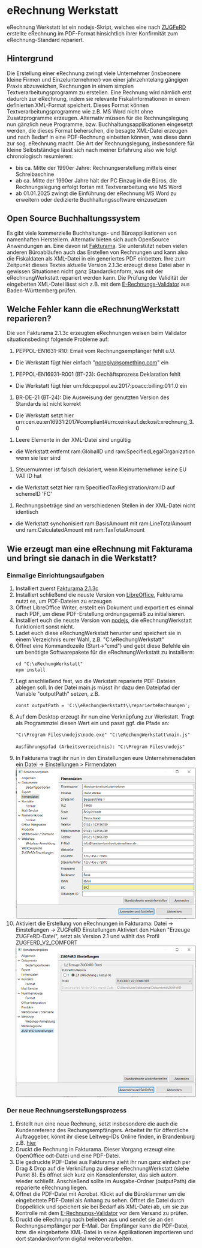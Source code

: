 # eRechnung Werkstatt

eRechnung Werkstatt ist ein nodejs-Skript, welches eine nach [ZUGFeRD](https://www.ferd-net.de/standards/zugferd) erstellte eRechnung im PDF-Format hinsichtlich ihrer Konfirmität zum eRechnung-Standard repariert.

## Hintergrund
Die Erstellung einer eRechnung zwingt viele Unternehmer (insbeonere kleine Firmen und Einzelunternehmer) von einer jahrzehntelang gängigen Praxis abzuweichen, Rechnungen in einem simplen Textverarbeitungsprogramm zu erstellen. Eine Rechnung wird nämlich erst dadurch zur eRechnung, indem sie relevante Fiskalinformationen in einem definierten XML-Format speichert. Dieses Format können Textverarbeitungsprogramme wie z.B. MS Word nicht ohne Zusatzprogramme erzeugen.
Alternativ müssen für die Rechnungslegung nun gänzlich neue Programme, bzw. Buchhaltungsapplikationen eingesetzt werden, die dieses Format beherschen, die besagte XML-Datei erzeugen und nach Bedarf in eine PDF-Rechnung einbetten können, was diese dann zur sog. eRechnung macht.
Die Art der Rechnungslegung, insbesondere für kleine Selbstständige lässt sich nach meiner Erfahrung also wie folgt chronologisch resumieren:
- bis ca. Mitte der 1990er Jahre: Rechnungserstellung mittels einer Schreibaschine
- ab ca. Mitte der 1990er Jahre hält der PC Einzug in die Büros, die Rechnungslegung erfolgt fortan mit Textverarbeitung wie MS Word
- ab 01.01.2025 zwingt die Einführung der eRechnung MS Word zu erweitern oder dedizierte Buchhaltungssoftware einzusetzen

## Open Source Buchhaltungssystem
Es gibt viele kommerzielle Buchhaltungs- und Büroapplikationen von namenhaften Herstellern. Alternativ bieten sich auch OpenSource Anwendungen an. Eine davon ist [Fakturama](https://www.fakturama.info/).
Sie unterstützt neben vielen anderen Büroabläufen auch das Erstellen von Rechnungen und kann also die Fiskaldaten als XML-Datei in ein generiertes PDF einbetten.
Ihre zum Zeitpunkt dieses Textes aktuelle Version 2.1.3c erzeugt diese Datei aber in gewissen Situationen nicht ganz Standardkonform, was mit der  eRechnungWerkstatt repariert werden kann. Die Prüfung der Validität der eingebetten XML-Datei lässt sich z.B. mit dem [E-Rechnungs-Validator](https://erechnungsvalidator.service-bw.de/) aus Baden-Württemberg prüfen.

## Welche Fehler kann die eRechnungWerkstatt reparieren?
Die von Fakturama 2.1.3c erzeugten eRechnungen weisen beim Validator situationsbedingt folgende Probleme auf:
1. PEPPOL-EN1631-R10: Email vom Rechnungsempfänger fehlt u.U.
- Die Werkstatt fügt hier einfach "noreply@something.com" ein
1.  PEPPOL-EN16931-R001 (BT-23): Gechäftsprozess Deklaration fehlt
- Die Werkstatt fügt hier urn:fdc:peppol.eu:2017:poacc:billing:01:1.0 ein
1. BR-DE-21 (BT-24): Die Ausweisung der genutzten Version des Standards ist nicht korrekt
- Die Werkstatt setzt hier urn:cen.eu:en16931:2017#compliant#urn:xeinkauf.de:kosit:xrechnung_3.0
1. Leere Elemente in der XML-Datei sind ungültig
- die Werkstatt entfernt ram:GlobalID und ram:SpecifiedLegalOrganization wenn sie leer sind
1. Steuernummer ist falsch deklariert, wenn Kleinunternehmer keine EU VAT ID hat
- die Werkstatt setzt hier ram:SpecifiedTaxRegistration/ram:ID auf schemeID 'FC'
1. Rechnungsbeträge sind an verschiedenen Stellen in der XML-Datei nicht identisch
- die Werkstatt synchonisiert ram:BasisAmount mit ram:LineTotalAmount und ram:CalculatedAmount mit ram:TaxTotalAmount

## Wie erzeugt man eine eRechnung mit Fakturama und bringt sie danach in die Werkstatt?

### Einmalige Einrichtungsaufgaben
1. Installiert zuerst [Fakturama 2.1.3c](https://www.fakturama.info/)
1. Installiert schließend die neuste Version von [LibreOffice](https://www.libreoffice.org/download/download-libreoffice/), Fakturama nutzt es, um PDF-Dateien zu erzeugen
1. Öffnet LibreOffice Writer, erstellt ein Dokument und exportiert es einmal nach PDF, um diese PDF-Erstellung ordnungsgemäß zu initialisieren.
1. Installiert euch die neuste Version von [nodejs](https://nodejs.org/en/download), die eRechnungWerkstatt funktioniert sonst nicht.
1. Ladet euch diese eRechungWerkstatt herunter und speichert sie in einem Verzeichnis eurer Wahl, z.B. "C:\eRechungWerkstatt"
1. Öffnet eine Kommandozeile (Start->"cmd") und gebt diese Befehle ein um benötigte Softwarepakete für die eRechnungWerkstatt zu installiern:
    ```
    cd "C:\eRechungWerkstatt"
    npm install
    ```
1. Legt anschließend fest, wo die Werkstatt reparierte PDF-Dateien ablegen soll. In der Datei main.js müsst ihr dazu den Dateipfad der Variable "outputPath" setzen, z.B.
    ```
    const outputPath = 'C:\\eRechungWerkstatt\\reparierteRechnungen';
    ```
1. Auf dem Desktop erzeugt ihr nun eine Verknüpfung zur Werkstatt. Tragt als Programmziel diesen Wert ein und passt ggf. die Pfade an:
    ```
    "C:\Program Files\nodejs\node.exe" "C:\eRechungWerkstatt\main.js"

    Ausführungspfad (Arbeitsverzeichnis): "C:\Program Files\nodejs"
    ```
1. In Fakturama tragt ihr nun in den Einstellungen eure Unternehmensdaten ein
Datei -> Einstellungen > Firmendaten
![Firmendaten](docs/Firmendaten.png)
1. Aktiviert die Erstellung von eRechnungen in Fakturama:
Datei -> Einstellungen -> ZUGFeRD Einstellungen
Aktiviert den Haken "Erzeuge ZUGFeRD-Datei", setzt als Version 2.1 und wählt das Profil ZUGFERD_V2_COMFORT
![Firmendaten](docs/ZUGFERD.png)
### Der neue Rechnungserstellungsprozess
1. Erstellt nun eine neue Rechnung, setzt insbesondere die auch die Kundenreferenz des Rechungsempfängers. Arbeitet ihr für öffentliche Auftraggeber, könnt ihr diese Leitweg-IDs Online finden, in Brandenburg z.B. [hier](https://mdfe.brandenburg.de/sixcms/media.php/9/Leitweg-ID-Gesamtverzeichnis_Land_Brandenburg_2024-07-31.pdf)
1. Druckt die Rechnung in Fakturama. Dieser Vorgang erzeugt eine OpenOffice odt-Datei und eine PDF-Datei.
1. Die gedruckte PDF-Datei aus Fakturama zieht ihr nun ganz einfach per Drag & Drop auf die Verknüfung zu dieser eRechnungWerkstatt (siehe Punkt 8). Es öffnet sich kurz ein Konsolenfenster, das sich autom. wieder schließt. Anschießend sollte im Ausgabe-Ordner (outputPath) die reparierte eRechnung liegen.
1. Offnet die PDF-Datei mit Acrobat. Klickt auf die Büroklammer um die eingebettete PDF-Datei als Anhang zu sehen. Öffnet die Datei durch Doppelklick und speichert sie bei Bedarf als XML-Datei ab, um sie zur Kontrolle mit dem [E-Rechnungs-Validator](https://erechnungsvalidator.service-bw.de/) vor dem Versand zu prüfen.
1. Druckt die eRechnung nach belieben aus und sendet sie an den Rechnungsempfänger per E-Mail. Der Empfänger kann die PDF-Datei, bzw. die eingebettete XML-Datei in seine Applikationen importieren und dort standardkonform digital weiterverarbeiten. 
